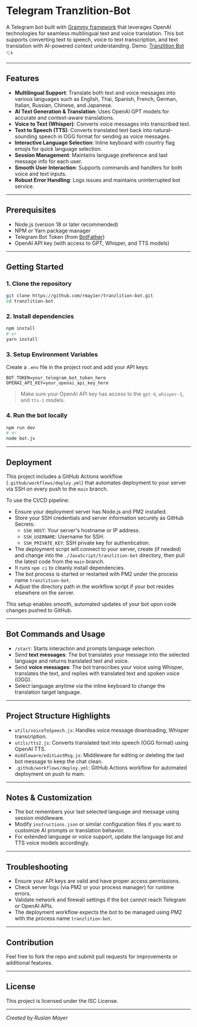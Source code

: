 # Telegram Tranzlition-Bot

A Telegram bot built with [Grammy framework](https://grammy.dev/) that leverages OpenAI technologies for seamless multilingual text and voice translation. This bot supports converting text to speech, voice to text transcription, and text translation with AI-powered context understanding.
Demo: [Tranzlition Bot](https://t.me/ttsranslition_bot) 👈

---

## Features

- **Multilingual Support**: Translate both text and voice messages into various languages such as English, Thai, Spanish, French, German, Italian, Russian, Chinese, and Japanese.
- **AI Text Generation & Translation**: Uses OpenAI GPT models for accurate and context-aware translations.
- **Voice to Text (Whisper)**: Converts voice messages into transcribed text.
- **Text to Speech (TTS)**: Converts translated text back into natural-sounding speech in OGG format for sending as voice messages.
- **Interactive Language Selection**: Inline keyboard with country flag emojis for quick language selection.
- **Session Management**: Maintains language preference and last message info for each user.
- **Smooth User Interaction**: Supports commands and handlers for both voice and text inputs.
- **Robust Error Handling**: Logs issues and maintains uninterrupted bot service.

---

## Prerequisites

- Node.js (version 18 or later recommended)
- NPM or Yarn package manager
- Telegram Bot Token (from [BotFather](https://t.me/botfather))
- OpenAI API key (with access to GPT, Whisper, and TTS models)

---

## Getting Started

### 1. Clone the repository

```bash
git clone https://github.com/rmay1er/tranzlition-bot.git
cd tranzlition-bot
```

### 2. Install dependencies

```bash
npm install
# or
yarn install
```

### 3. Setup Environment Variables

Create a `.env` file in the project root and add your API keys:

```
BOT_TOKEN=your_telegram_bot_token_here
OPENAI_API_KEY=your_openai_api_key_here
```

> Make sure your OpenAI API key has access to the `gpt-4`, `whisper-1`, and `tts-1` models.

### 4. Run the bot locally

```bash
npm run dev
# or
node bot.js
```

---

## Deployment

This project includes a GitHub Actions workflow (`.github/workflows/deploy.yml`) that automates deployment to your server via SSH on every push to the `main` branch.

To use the CI/CD pipeline:

- Ensure your deployment server has Node.js and PM2 installed.
- Store your SSH credentials and server information securely as GitHub Secrets:
  - `SSH_HOST`: Your server's hostname or IP address.
  - `SSH_USERNAME`: Username for SSH.
  - `SSH_PRIVATE_KEY`: SSH private key for authentication.
- The deployment script will connect to your server, create (if needed) and change into the `./JavaScript/tranzlition-bot` directory, then pull the latest code from the `main` branch.
- It runs `npm ci` to cleanly install dependencies.
- The bot process is started or restarted with PM2 under the process name `tranzlition-bot`.
- Adjust the directory path in the workflow script if your bot resides elsewhere on the server.

This setup enables smooth, automated updates of your bot upon code changes pushed to GitHub.

---

## Bot Commands and Usage

- `/start`: Starts interaction and prompts language selection.
- Send **text messages**: The bot translates your message into the selected language and returns translated text and voice.
- Send **voice messages**: The bot transcribes your voice using Whisper, translates the text, and replies with translated text and spoken voice (OGG).
- Select language anytime via the inline keyboard to change the translation target language.

---

## Project Structure Highlights

- `utils/voiceToSpeech.js`: Handles voice message downloading, Whisper transcription.
- `utils/tts2.js`: Converts translated text into speech (OGG format) using OpenAI TTS.
- `middleware/editLastMsg.js`: Middleware for editing or deleting the last bot message to keep the chat clean.
- `.github/workflows/deploy.yml`: GitHub Actions workflow for automated deployment on push to main.

---

## Notes & Customization

- The bot remembers your last selected language and message using session middleware.
- Modify `instructions.json` or similar configuration files if you want to customize AI prompts or translation behavior.
- For extended language or voice support, update the language list and TTS voice models accordingly.

---

## Troubleshooting

- Ensure your API keys are valid and have proper access permissions.
- Check server logs (via PM2 or your process manager) for runtime errors.
- Validate network and firewall settings if the bot cannot reach Telegram or OpenAI APIs.
- The deployment workflow expects the bot to be managed using PM2 with the process name `tranzlition-bot`.

---

## Contribution

Feel free to fork the repo and submit pull requests for improvements or additional features.

---

## License

This project is licensed under the ISC License.

---

*Created by Ruslan Mayer*
